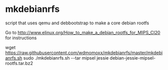 mkdebianrfs
===========

script that uses qemu and debbootstrap to make a core debian rootfs

Go to http://www.elinux.org/How_to_make_a_debian_rootfs_for_MIPS_CI20 for instructions


wget https://raw.githubusercontent.com/wdmomoxx/mkdebianrfs/master/mkdebianrfs.sh
sudo ./mkdebianrfs.sh --tar mipsel jessie debian-jessie-mipsel-rootfs.tar.bz2
